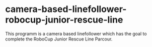 # camera-based-linefollower-robocup-junior-rescue-line
This programm is a camera based linefollower which has the goal to complete the RoboCup Junior Rescue Line Parcour.
